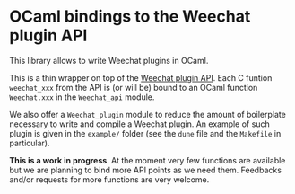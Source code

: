 # OCaml bindings to the Weechat plugin API

This library allows to write Weechat plugins in OCaml.

This is a thin wrapper on top of the [Weechat plugin API](https://weechat.org/files/doc/stable/weechat_plugin_api.en.html).
Each C funtion `weechat_xxx` from the API is (or will be) bound to an OCaml
function `Weechat.xxx` in the `Weechat_api` module.

We also offer a `Weechat_plugin` module to reduce the amount of boilerplate
necessary to write and compile a Weechat plugin.
An example of such plugin is given in the `example/` folder (see the `dune` file
and the `Makefile` in particular).

**This is a work in progress**.
At the moment very few functions are available but we are planning to bind more
API points as we need them.
Feedbacks and/or requests for more functions are very welcome.
